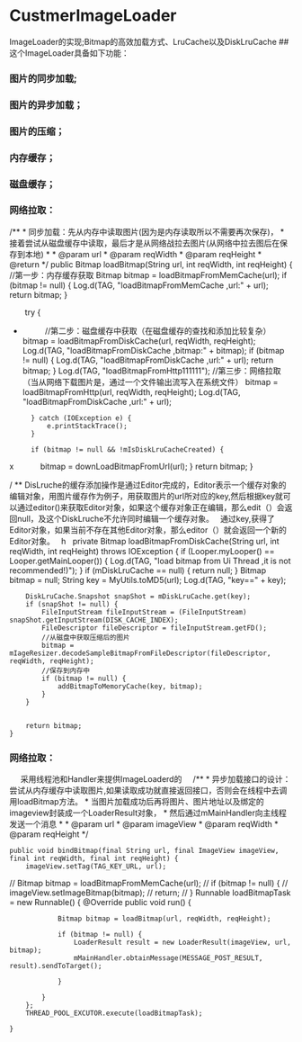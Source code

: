 # CustmerImageLoader
ImageLoader的实现;Bitmap的高效加载方式、LruCache以及DiskLruCache
##这个ImageLoader具备如下功能：
### 图片的同步加载;
### 图片的异步加载；
### 图片的压缩；
### 内存缓存；
### 磁盘缓存；
### 网络拉取： 
  /**
     * 同步加载：先从内存中读取图片(因为是内存读取所以不需要再次保存)，
     * 接着尝试从磁盘缓存中读取，最后才是从网络战拉去图片(从网络中拉去图后在保存到本地)
     *
     * @param url
     * @param reqWidth
     * @param reqHeight
     * @return
     */
    public Bitmap loadBitmap(String url, int reqWidth, int reqHeight) {
        //第一步：内存缓存获取
        Bitmap bitmap = loadBitmapFromMemCache(url);
        if (bitmap != null) {
            Log.d(TAG, "loadBitmapFromMemCache ,url:" + url);
            return bitmap;
        }

        try {
*            //第二步：磁盘缓存中获取（在磁盘缓存的查找和添加比较复杂）
            bitmap = loadBitmapFromDiskCache(url, reqWidth, reqHeight);
            Log.d(TAG, "loadBitmapFromDiskCache ,bitmap:" + bitmap);
            if (bitmap != null) {
                Log.d(TAG, "loadBitmapFromDiskCache ,url:" + url);
                return bitmap;
            }
            Log.d(TAG, "loadBitmapFromHttp111111");
            //第三步：网络拉取（当从网络下载图片是，通过一个文件输出流写入在系统文件）
            bitmap = loadBitmapFromHttp(url, reqWidth, reqHeight);
            Log.d(TAG, "loadBitmapFromDiskCache ,url:" + url);

        } catch (IOException e) {
            e.printStackTrace();
        }

        if (bitmap != null && !mIsDiskLruCacheCreated) {

x            bitmap = downLoadBitmapFromUrl(url);
        }
        return bitmap;
    }
    
 / **
 DisLruche的缓存添加操作是通过Editor完成的，Editor表示一个缓存对象的编辑对象，用图片缓存作为例子，用获取图片的url所对应的key,然后根据key就可以通过editor()来获取Editor对象，如果这个缓存对象正在编辑，那么edit（）会返回null，及这个DiskLruche不允许同时编辑一个缓存对象。
   通过key,获得了Editor对象，如果当前不存在其他Editor对象，那么editor（）就会返回一个新的Editor对象。
      
h   private Bitmap loadBitmapFromDiskCache(String url, int reqWidth, int reqHeight) throws IOException {
        if (Looper.myLooper() == Looper.getMainLooper()) {
            Log.d(TAG, "load bitmap from Ui Thread ,it is not recommended!)");
        }
        if (mDiskLruCache == null) {
            return null;
        }
        Bitmap bitmap = null;
        String key = MyUtils.toMD5(url);
        Log.d(TAG, "key==" + key);

        DiskLruCache.Snapshot snapShot = mDiskLruCache.get(key);
        if (snapShot != null) {
            FileInputStream fileInputStream = (FileInputStream) snapShot.getInputStream(DISK_CACHE_INDEX);
            FileDescriptor fileDescriptor = fileInputStream.getFD();
            //从磁盘中获取压缩后的图片
            bitmap = mIageResizer.decodeSampleBitmapFromFileDescriptor(fileDescriptor, reqWidth, reqHeight);
            //保存到内存中
            if (bitmap != null) {
                addBitmapToMemoryCache(key, bitmap);
            }
        }


        return bitmap;
    }
    
### 网络拉取： 
      采用线程池和Handler来提供ImageLoaderd的
    
      /**
     * 异步加载接口的设计：尝试从内存缓存中读取图片,如果读取成功就直接返回接口，否则会在线程中去调用loadBitmap方法。
     * 当图片加载成功后再将图片、图片地址以及绑定的imageview封装成一个LoaderResult对象，
     * 然后通过mMainHandler向主线程发送一个消息
     *
     * @param url
     * @param imageView
     * @param reqWidth
     * @param reqHeight
     */

    public void bindBitmap(final String url, final ImageView imageView, final int reqWidth, final int reqHeight) {
        imageView.setTag(TAG_KEY_URL, url);
//        Bitmap bitmap = loadBitmapFromMemCache(url);
//        if (bitmap != null) {
//            imageView.setImageBitmap(bitmap);
//            return;
//        }
        Runnable loadBitmapTask = new Runnable() {
            @Override
            public void run() {

                Bitmap bitmap = loadBitmap(url, reqWidth, reqHeight);

                if (bitmap != null) {
                    LoaderResult result = new LoaderResult(imageView, url, bitmap);
                    mMainHandler.obtainMessage(MESSAGE_POST_RESULT, result).sendToTarget();

                }

            }
        };
        THREAD_POOL_EXCUTOR.execute(loadBitmapTask);

    }
